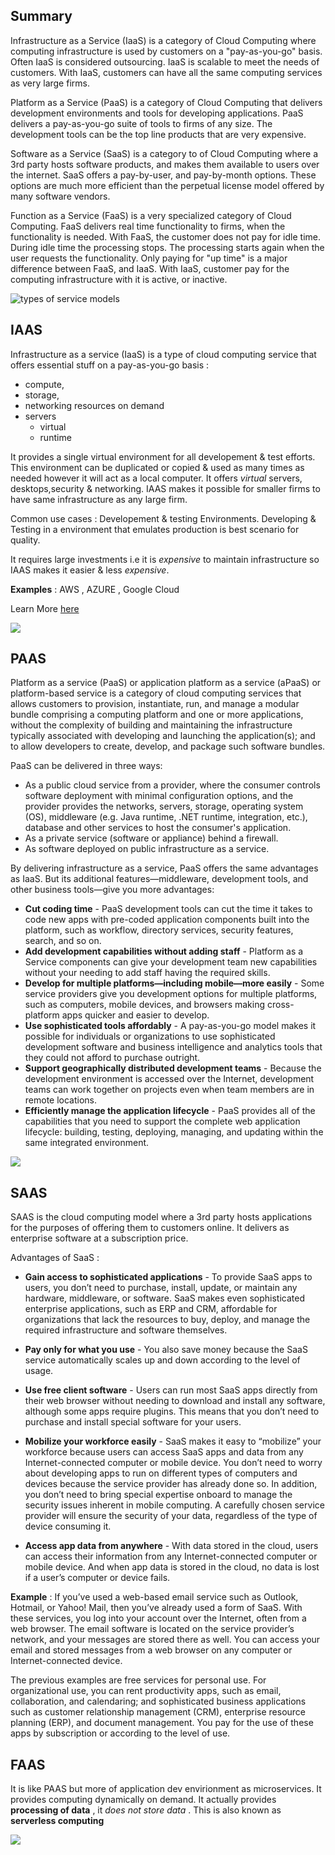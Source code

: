
## Summary

Infrastructure as a Service (IaaS) is a category of Cloud Computing where computing infrastructure is used by customers on a "pay-as-you-go" basis. Often IaaS is considered outsourcing. IaaS is scalable to meet the needs of customers. With IaaS, customers can have all the same computing services as very large firms.

Platform as a Service (PaaS) is a category of Cloud Computing that delivers development environments and tools for developing applications. PaaS delivers a pay-as-you-go suite of tools to firms of any size. The development tools can be the top line products that are very expensive.

Software as a Service (SaaS) is a category to of Cloud Computing where a 3rd party hosts software products, and makes them available to users over the internet. SaaS offers a pay-by-user, and pay-by-month options. These options are much more efficient than the perpetual license model offered by many software vendors.

Function as a Service (FaaS) is a very specialized category of Cloud Computing. FaaS delivers real time functionality to firms, when the functionality is needed. With FaaS, the customer does not pay for idle time. During idle time the processing stops. The processing starts again when the user requests the functionality. Only paying for "up time" is a major difference between FaaS, and IaaS. With IaaS, customer pay for the computing infrastructure with it is active, or inactive.

![types of service models](/assets/images/20220914103824.png)

## IAAS

Infrastructure as a service (IaaS) is a type of cloud computing service that offers essential stuff on a pay-as-you-go basis :

- compute,
- storage,
- networking resources on demand
- servers
  - virtual
  - runtime

It provides a single virtual environment for all developement & test efforts. This environment can be duplicated or copied & used as many times as needed however it will act as a local computer. It offers _virtual_ servers, desktops,security & networking. IAAS makes it possible for smaller firms to have same infrastructure as any large firm.

Common use cases : Developement & testing Environments. Developing & Testing in a environment that emulates production is best scenario for quality.

It requires large investments i.e it is _expensive_ to maintain infrastructure so IAAS makes it easier & less _expensive_.

**Examples** : AWS , AZURE , Google Cloud

Learn More [here](https://azure.microsoft.com/en-us/resources/cloud-computing-dictionary/what-is-iaas/)

![](/assets/images/2022-09-29-14-54-49.png)

## PAAS

Platform as a service (PaaS) or application platform as a service (aPaaS) or platform-based service is a category of cloud computing services that allows customers to provision, instantiate, run, and manage a modular bundle comprising a computing platform and one or more applications, without the complexity of building and maintaining the infrastructure typically associated with developing and launching the application(s); and to allow developers to create, develop, and package such software bundles.

PaaS can be delivered in three ways:

- As a public cloud service from a provider, where the consumer controls software deployment with minimal configuration options, and the provider provides the networks, servers, storage, operating system (OS), middleware (e.g. Java runtime, .NET runtime, integration, etc.), database and other services to host the consumer's application.
- As a private service (software or appliance) behind a firewall.
- As software deployed on public infrastructure as a service.

By delivering infrastructure as a service, PaaS offers the same advantages as IaaS. But its additional features—middleware, development tools, and other business tools—give you more advantages:

- **Cut coding time** - PaaS development tools can cut the time it takes to code new apps with pre-coded application components built into the platform, such as workflow, directory services, security features, search, and so on.
- **Add development capabilities without adding staff** - Platform as a Service components can give your development team new capabilities without your needing to add staff having the required skills.
- **Develop for multiple platforms—including mobile—more easily** - Some service providers give you development options for multiple platforms, such as computers, mobile devices, and browsers making cross-platform apps quicker and easier to develop.
- **Use sophisticated tools affordably** - A pay-as-you-go model makes it possible for individuals or organizations to use sophisticated development software and business intelligence and analytics tools that they could not afford to purchase outright.
- **Support geographically distributed development teams** - Because the development environment is accessed over the Internet, development teams can work together on projects even when team members are in remote locations.
- **Efficiently manage the application lifecycle** - PaaS provides all of the capabilities that you need to support the complete web application lifecycle: building, testing, deploying, managing, and updating within the same integrated environment.

![](/assets/images/29-09-202215_16_29.png)

## SAAS

SAAS is the cloud computing model where a 3rd party hosts applications for the purposes of offering them to customers online. It delivers as enterprise software at a subscription price.

Advantages of SaaS :

- **Gain access to sophisticated applications** - To provide SaaS apps to users, you don’t need to purchase, install, update, or maintain any hardware, middleware, or software. SaaS makes even sophisticated enterprise applications, such as ERP and CRM, affordable for organizations that lack the resources to buy, deploy, and manage the required infrastructure and software themselves.

- **Pay only for what you use** - You also save money because the SaaS service automatically scales up and down according to the level of usage.

- **Use free client software** - Users can run most SaaS apps directly from their web browser without needing to download and install any software, although some apps require plugins. This means that you don’t need to purchase and install special software for your users.

- **Mobilize your workforce easily** - SaaS makes it easy to “mobilize” your workforce because users can access SaaS apps and data from any Internet-connected computer or mobile device. You don’t need to worry about developing apps to run on different types of computers and devices because the service provider has already done so. In addition, you don’t need to bring special expertise onboard to manage the security issues inherent in mobile computing. A carefully chosen service provider will ensure the security of your data, regardless of the type of device consuming it.

- **Access app data from anywhere** - With data stored in the cloud, users can access their information from any Internet-connected computer or mobile device. And when app data is stored in the cloud, no data is lost if a user’s computer or device fails.

**Example** : If you’ve used a web-based email service such as Outlook, Hotmail, or Yahoo! Mail, then you’ve already used a form of SaaS. With these services, you log into your account over the Internet, often from a web browser. The email software is located on the service provider’s network, and your messages are stored there as well. You can access your email and stored messages from a web browser on any computer or Internet-connected device.

The previous examples are free services for personal use. For organizational use, you can rent productivity apps, such as email, collaboration, and calendaring; and sophisticated business applications such as customer relationship management (CRM), enterprise resource planning (ERP), and document management. You pay for the use of these apps by subscription or according to the level of use.

## FAAS

It is like PAAS but more of application dev envirionment as microservices. It provides computing dynamically on demand. It actually provides **processing of data** , it _does not store data_ . This is also known as **serverless computing**

![](/assets/images/2022-09-30-11-27-33.png)
